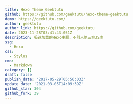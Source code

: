 ```yaml
---
title: Hexo Theme Geektutu
github: https://github.com/geektutu/hexo-theme-geektutu
demo: https://geektutu.com/
author: geektutu
author_link: https://github.com/geektutu
date: 2023-11-28T03:41:43.051Z
description: 极速加载的Hexo主题，不引入第三方JS库
ssg:
  - Hexo
css:
  - Stylus
cms:
  - Markdown
category: []
draft: false
publish_date: '2017-05-29T05:56:03Z'
update_date: '2021-03-05T14:09:39Z'
github_star: 304
github_fork: 39
---
```

